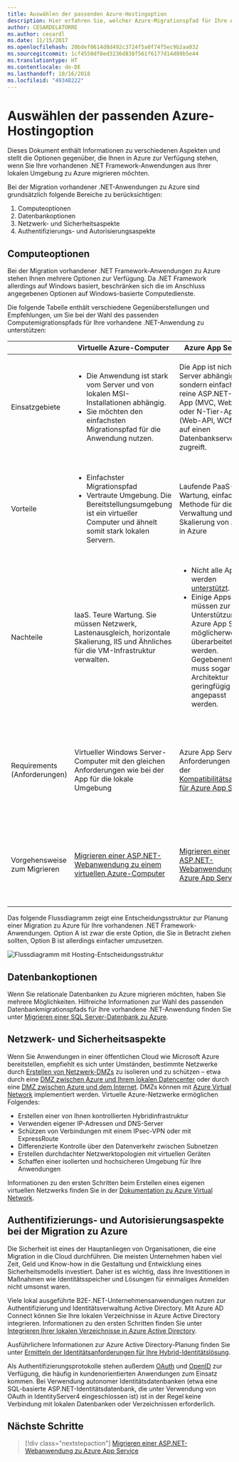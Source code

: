 ```yaml
---
title: Auswählen der passenden Azure-Hostingoption
description: Hier erfahren Sie, welcher Azure-Migrationspfad für Ihre ASP.NET-Webanwendung der richtige ist.
author: CESARDELATORRE
ms.author: cesardl
ms.date: 11/15/2017
ms.openlocfilehash: 20bdef0614d8d492c3724f5a0f74f5ec9b2aa032
ms.sourcegitcommit: 1cf4550df8ed3236d838f561f6177d14d89b5e44
ms.translationtype: HT
ms.contentlocale: de-DE
ms.lasthandoff: 10/16/2018
ms.locfileid: "49348222"
---
```

# <a name="choose-the-right-azure-hosting-option"></a>Auswählen der passenden Azure-Hostingoption

Dieses Dokument enthält Informationen zu verschiedenen Aspekten und stellt die Optionen gegenüber, die Ihnen in Azure zur Verfügung stehen, wenn Sie Ihre vorhandenen .NET Framework-Anwendungen aus Ihrer lokalen Umgebung zu Azure migrieren möchten.

Bei der Migration vorhandener .NET-Anwendungen zu Azure sind grundsätzlich folgende Bereiche zu berücksichtigen:

1.  Computeoptionen
2.  Datenbankoptionen
3.  Netzwerk- und Sicherheitsaspekte
4.  Authentifizierungs- und Autorisierungsaspekte

## <a name="compute-choices"></a>Computeoptionen

Bei der Migration vorhandener .NET Framework-Anwendungen zu Azure stehen Ihnen mehrere Optionen zur Verfügung.  Da .NET Framework allerdings auf Windows basiert, beschränken sich die im Anschluss angegebenen Optionen auf Windows-basierte Computedienste.

Die folgende Tabelle enthält verschiedene Gegenüberstellungen und Empfehlungen, um Sie bei der Wahl des passenden Computemigrationspfads für Ihre vorhandene .NET-Anwendung zu unterstützen:

|                 | Virtuelle Azure-Computer | Azure App Service | Windows-Container |
|-----------------|-----------|-------------------|--------------------|
|Einsatzgebiete      |<ul><li>Die Anwendung ist stark vom Server und von lokalen MSI-Installationen abhängig.</li><li>Sie möchten den einfachsten Migrationspfad für die Anwendung nutzen.</li></ul>|Die App ist nicht vom Server abhängig, sondern einfach eine reine ASP.NET-Web-App (MVC, WebForm) oder N-Tier-App (Web-API, WCf), die auf einen Datenbankserver zugreift. |<ul><li>Die Anwendung ist zwar vom Ursprungsserver abhängig, diese Abhängigkeiten können aber in das Docker-Windows-Image aufgenommen werden.</li><li>Sie möchten die App zur Vorbereitung auf [Cloud-DevOps](https://docs.microsoft.com/dotnet/standard/modernize-with-azure-and-containers/lift-and-shift-existing-apps-devops/reasons-to-lift-and-shift-existing-net-apps-to-cloud-devops-ready-applications) modernisieren.</li></ul>|
|Vorteile  |<ul><li>Einfachster Migrationspfad</li><li>Vertraute Umgebung. Die Bereitstellungsumgebung ist ein virtueller Computer und ähnelt somit stark lokalen Servern.</li></ul> |Laufende PaaS-Wartung, einfachste Methode für die Verwaltung und Skalierung von Apps in Azure |<ul><li>Zukunftssicher, für Cloud-DevOps geeignet (mit Abhängigkeiten, die in die Container der App integriert sind)</li><li>Nahezu keine Überarbeitung von .NET-/C#-Code erforderlich</li></ul> |
|Nachteile             |IaaS. Teure Wartung. Sie müssen Netzwerk, Lastenausgleich, horizontale Skalierung, IIS und Ähnliches für die VM-Infrastruktur verwalten. |<ul><li>Nicht alle Apps werden [unterstützt](http://www.migratetoazure.net/ReadinessAssessment).</li><li>Einige Apps müssen zur Unterstützung von Azure App Service möglicherweise überarbeitet werden. Gegebenenfalls muss sogar die Architektur geringfügig angepasst werden.</li></ul> |<ul><li>Lernkurve für Docker</li><li>Änderungen am Code und an den App-Konfigurationseinstellungen</li></ul>|
|Requirements (Anforderungen) |Virtueller Windows Server-Computer mit den gleichen Anforderungen wie bei der App für die lokale Umgebung | Azure App Service-Anforderungen aus der [Kompatibilitätsanalyse für Azure App Service](https://www.migratetoazure.net/Resources) |<ul><li>[Windows Server 2016 mit Containern – virtueller Azure-Computer](https://azuremarketplace.microsoft.com/marketplace/apps/Microsoft.WindowsServer?tab=Overview)<br />oder</li><li>[Azure Container Service (AKS)](https://azure.microsoft.com/services/container-service/) (also Kubernetes-Orchestrator)<br />oder<li>[Azure Service Fabric](https://azure.microsoft.com/services/service-fabric/)-Orchestrator</li></ul> |
|Vorgehensweise zum Migrieren |[Migrieren einer ASP.NET-Webanwendung zu einem virtuellen Azure-Computer](https://go.microsoft.com/fwlink/?linkid=862531) | [Migrieren einer ASP.NET-Webanwendung zu Azure App Service](https://go.microsoft.com/fwlink/?linkid=862532) | Überlegungen, Szenarien und exemplarische Vorgehensweisen finden Sie im E-Book [Modernizing existing .NET apps with Azure and Windows Containers](https://aka.ms/liftandshiftwithcontainersebook) (Modernisieren vorhandener .NET-Apps mit Azure und Windows-Containern). |

 Das folgende Flussdiagramm zeigt eine Entscheidungsstruktur zur Planung einer Migration zu Azure für Ihre vorhandenen .NET Framework-Anwendungen. Option A ist zwar die erste Option, die Sie in Betracht ziehen sollten, Option B ist allerdings einfacher umzusetzen.

![Flussdiagramm mit Hosting-Entscheidungsstruktur](media/dotnet-howto-choose-migration/decision-tree.png)

## <a name="database-choices"></a>Datenbankoptionen

Wenn Sie relationale Datenbanken zu Azure migrieren möchten, haben Sie mehrere Möglichkeiten. Hilfreiche Informationen zur Wahl des passenden Datenbankmigrationspfads für Ihre vorhandene .NET-Anwendung finden Sie unter [Migrieren einer SQL Server-Datenbank zu Azure](https://go.microsoft.com/fwlink/?linkid=862533).

## <a name="networking-and-security-considerations"></a>Netzwerk- und Sicherheitsaspekte

Wenn Sie Anwendungen in einer öffentlichen Cloud wie Microsoft Azure bereitstellen, empfiehlt es sich unter Umständen, bestimmte Netzwerke durch [Erstellen von Netzwerk-DMZs](https://docs.microsoft.com/azure/architecture/reference-architectures/dmz/) zu isolieren und zu schützen – etwa durch eine [DMZ zwischen Azure und Ihrem lokalen Datencenter](https://docs.microsoft.com/azure/architecture/reference-architectures/dmz/secure-vnet-hybrid) oder durch eine [ DMZ zwischen Azure und dem Internet](https://docs.microsoft.com/azure/architecture/reference-architectures/dmz/secure-vnet-dmz). DMZs können mit [Azure Virtual Network](https://docs.microsoft.com/azure/virtual-network/virtual-networks-overview) implementiert werden.
Virtuelle Azure-Netzwerke ermöglichen Folgendes:

- Erstellen einer von Ihnen kontrollierten Hybridinfrastruktur
- Verwenden eigener IP-Adressen und DNS-Server
- Schützen von Verbindungen mit einem IPsec-VPN oder mit ExpressRoute
- Differenzierte Kontrolle über den Datenverkehr zwischen Subnetzen
- Erstellen durchdachter Netzwerktopologien mit virtuellen Geräten
- Schaffen einer isolierten und hochsicheren Umgebung für Ihre Anwendungen
 
Informationen zu den ersten Schritten beim Erstellen eines eigenen virtuellen Netzwerks finden Sie in der [Dokumentation zu Azure Virtual Network](https://docs.microsoft.com/azure/virtual-network/).

## <a name="authentication-and-authorization-considerations-when-migrating-to-azure"></a>Authentifizierungs- und Autorisierungsaspekte bei der Migration zu Azure

Die Sicherheit ist eines der Hauptanliegen von Organisationen, die eine Migration in die Cloud durchführen. Die meisten Unternehmen haben viel Zeit, Geld und Know-how in die Gestaltung und Entwicklung eines Sicherheitsmodells investiert. Daher ist es wichtig, dass ihre Investitionen in Maßnahmen wie Identitätsspeicher und Lösungen für einmaliges Anmelden nicht umsonst waren.

Viele lokal ausgeführte B2E-.NET-Unternehmensanwendungen nutzen zur Authentifizierung und Identitätsverwaltung Active Directory.  Mit Azure AD Connect können Sie Ihre lokalen Verzeichnisse in Azure Active Directory integrieren.  Informationen zu den ersten Schritten finden Sie unter [Integrieren Ihrer lokalen Verzeichnisse in Azure Active Directory](https://docs.microsoft.com/azure/active-directory/connect/active-directory-aadconnect).

Ausführlichere Informationen zur Azure Active Directory-Planung finden Sie unter [Ermitteln der Identitätsanforderungen für Ihre Hybrid-Identitätslösung](https://docs.microsoft.com/azure/active-directory/active-directory-hybrid-identity-design-considerations-business-needs).

Als Authentifizierungsprotokolle stehen außerdem [OAuth](https://en.wikipedia.org/wiki/OAuth) und [OpenID](https://en.wikipedia.org/wiki/OpenID) zur Verfügung, die häufig in kundenorientierten Anwendungen zum Einsatz kommen.  Bei Verwendung autonomer Identitätsdatenbanken (etwa eine SQL-basierte ASP.NET-Identitätsdatenbank, die unter Verwendung von OAuth in IdentityServer4 eingeschlossen ist) ist in der Regel keine Verbindung mit lokalen Datenbanken oder Verzeichnissen erforderlich.

## <a name="next-steps"></a>Nächste Schritte

> [!div class="nextstepaction"]
> [Migrieren einer ASP.NET-Webanwendung zu Azure App Service](dotnet-howto-migrate-app-service.md)
